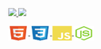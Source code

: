 
 <div>
  <a href="https://github.com/Japazin">  
  <img height="160em" src="https://github-readme-stats.vercel.app/api?username=Japazin&theme=dark&show_icons=true">
  <img height="160em" src="https://github-readme-stats.vercel.app/api/top-langs/?username=Japazin&layout=compact&langs_count=7&theme=dark"/>

</div>

 <div style="display: inline_block"><br>

  <img align="center" alt="Japazin-HTML" height="30" width="40" src="https://raw.githubusercontent.com/devicons/devicon/master/icons/html5/html5-original.svg">
  <img align="center" alt="Japazin-CSS" height="30" width="40" src="https://raw.githubusercontent.com/devicons/devicon/master/icons/css3/css3-original.svg"> 
  <img align="center" alt="Japazin-JS" height="30" width="40" src="https://raw.githubusercontent.com/devicons/devicon/master/icons/javascript/javascript-plain.svg">
  <img align="center" alt="Japazin-NodeJS" height="30" width="40" src="https://raw.githubusercontent.com/devicons/devicon/2ae2a900d2f041da66e950e4d48052658d850630/icons/nodejs/nodejs-plain.svg">

  
  
  
    
</div>
 




